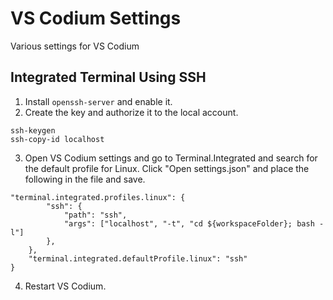 # VS Codium Settings

Various settings for VS Codium

## Integrated Terminal Using SSH

1. Install `openssh-server` and enable it.
2. Create the key and authorize it to the local account.
```
ssh-keygen
ssh-copy-id localhost
```
3. Open VS Codium settings and go to Terminal.Integrated and search for the default profile for Linux. Click "Open settings.json" and place the following in the file and save.
```
"terminal.integrated.profiles.linux": {
        "ssh": {
            "path": "ssh",
            "args": ["localhost", "-t", "cd ${workspaceFolder}; bash -l"]
        },
    },
    "terminal.integrated.defaultProfile.linux": "ssh"
}
```
4. Restart VS Codium.
